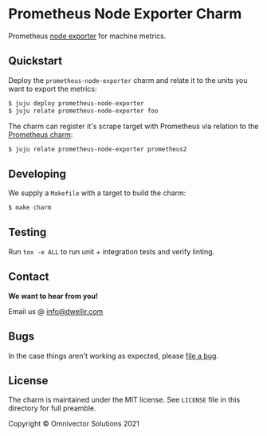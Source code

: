 # Prometheus Node Exporter Charm

Prometheus [node exporter](https://github.com/prometheus/node_exporter) for
machine metrics.

## Quickstart

Deploy the `prometheus-node-exporter` charm and relate it to the units you want
to export the metrics:

```bash
$ juju deploy prometheus-node-exporter
$ juju relate prometheus-node-exporter foo
```

The charm can register it's scrape target with Prometheus via relation to the
[Prometheus charm](https://charmhub.io/prometheus2):

```bash
$ juju relate prometheus-node-exporter prometheus2
```

## Developing

We supply a `Makefile` with a target to build the charm:

```bash
$ make charm
```

## Testing
Run `tox -e ALL` to run unit + integration tests and verify linting.

## Contact

**We want to hear from you!**

Email us @ [info@dwellir.com](mailto:info@dwellir.com)

## Bugs

In the case things aren't working as expected, please
[file a bug](https://github.com/dwellir-public/node-exporter-operator/issues).

## License

The charm is maintained under the MIT license. See `LICENSE` file in this
directory for full preamble.

Copyright &copy; Omnivector Solutions 2021
